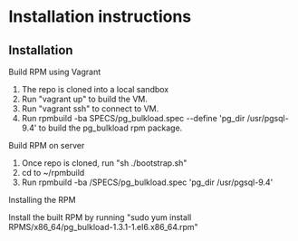 # Installation instructions

## Installation

Build RPM using Vagrant

1. The repo is cloned into a local sandbox
2. Run "vagrant up" to build the VM.
3. Run "vagrant ssh" to connect to VM.
4. Run rpmbuild -ba SPECS/pg_bulkload.spec --define 'pg_dir /usr/pgsql-9.4' to build the pg_bulkload rpm package.


Build RPM on server

1. Once repo is cloned, run "sh ./bootstrap.sh"
2. cd to ~/rpmbuild 
3. Run rpmbuild -ba /SPECS/pg_bulkload.spec 'pg_dir /usr/pgsql-9.4'

Installing the RPM 

Install the built RPM by running "sudo yum install RPMS/x86_64/pg_bulkload-1.3.1-1.el6.x86_64.rpm"


